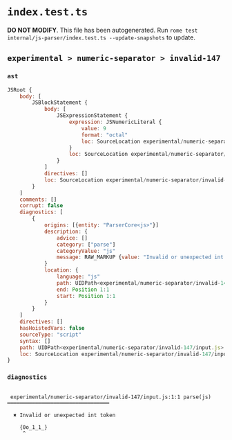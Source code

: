 # `index.test.ts`

**DO NOT MODIFY**. This file has been autogenerated. Run `rome test internal/js-parser/index.test.ts --update-snapshots` to update.

## `experimental > numeric-separator > invalid-147`

### `ast`

```javascript
JSRoot {
	body: [
		JSBlockStatement {
			body: [
				JSExpressionStatement {
					expression: JSNumericLiteral {
						value: 9
						format: "octal"
						loc: SourceLocation experimental/numeric-separator/invalid-147/input.js 1:1-1:8
					}
					loc: SourceLocation experimental/numeric-separator/invalid-147/input.js 1:1-1:8
				}
			]
			directives: []
			loc: SourceLocation experimental/numeric-separator/invalid-147/input.js 1:0-1:9
		}
	]
	comments: []
	corrupt: false
	diagnostics: [
		{
			origins: [{entity: "ParserCore<js>"}]
			description: {
				advice: []
				category: ["parse"]
				categoryValue: "js"
				message: RAW_MARKUP {value: "Invalid or unexpected int token"}
			}
			location: {
				language: "js"
				path: UIDPath<experimental/numeric-separator/invalid-147/input.js>
				end: Position 1:1
				start: Position 1:1
			}
		}
	]
	directives: []
	hasHoistedVars: false
	sourceType: "script"
	syntax: []
	path: UIDPath<experimental/numeric-separator/invalid-147/input.js>
	loc: SourceLocation experimental/numeric-separator/invalid-147/input.js 1:0-2:0
}
```

### `diagnostics`

```

 experimental/numeric-separator/invalid-147/input.js:1:1 parse(js) ━━━━━━━━━━━━━━━━━━━━━━━━━━━━━━━━━

  ✖ Invalid or unexpected int token

    {0o_1_1_}
     ^


```
